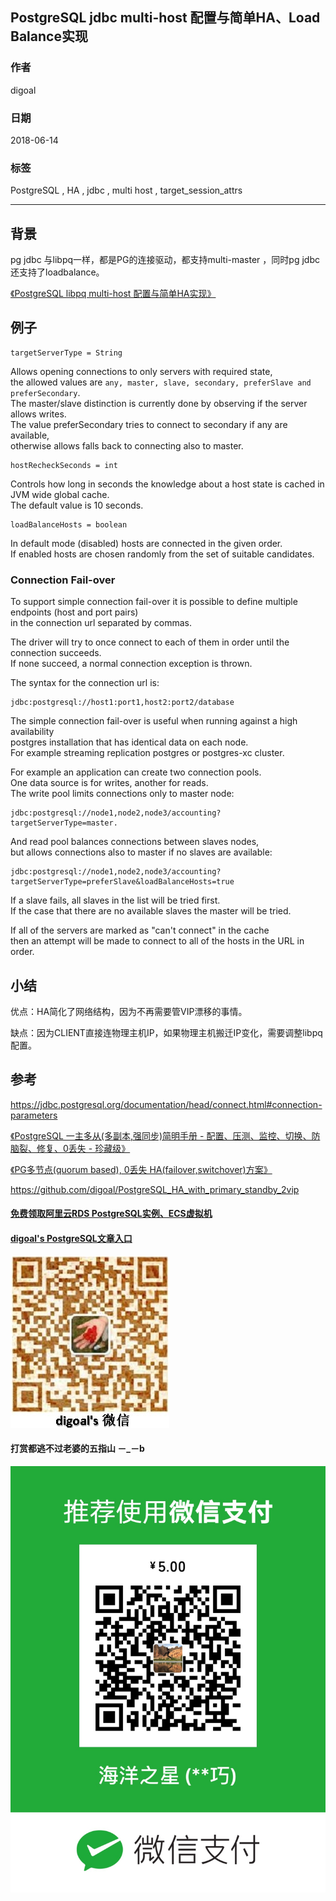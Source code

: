 ## PostgreSQL jdbc multi-host 配置与简单HA、Load Balance实现    
                                                               
### 作者                                                               
digoal                                                               
                                                               
### 日期                                                               
2018-06-14                                                             
                                                               
### 标签                                                               
PostgreSQL , HA , jdbc , multi host , target_session_attrs     
                                                               
----                                                               
                                                               
## 背景     
pg jdbc 与libpq一样，都是PG的连接驱动，都支持multi-master ，同时pg jdbc还支持了loadbalance。  
  
[《PostgreSQL libpq multi-host 配置与简单HA实现》](../201806/20180614_01.md)    
  
    
## 例子    
  
    
```  
targetServerType = String  
```  
  
Allows opening connections to only servers with required state,   
the allowed values are ```any, master, slave, secondary, preferSlave and preferSecondary```.   
The master/slave distinction is currently done by observing if the server allows writes.   
The value preferSecondary tries to connect to secondary if any are available,   
otherwise allows falls back to connecting also to master.  
  
```  
hostRecheckSeconds = int  
```  
  
Controls how long in seconds the knowledge about a host state is cached in JVM wide global cache.   
The default value is 10 seconds.  
  
```  
loadBalanceHosts = boolean  
```  
  
In default mode (disabled) hosts are connected in the given order.   
If enabled hosts are chosen randomly from the set of suitable candidates.  
  
  
  
### Connection Fail-over  
  
To support simple connection fail-over it is possible to define multiple endpoints (host and port pairs)   
in the connection url separated by commas.   
  
The driver will try to once connect to each of them in order until the connection succeeds.   
If none succeed, a normal connection exception is thrown.  
  
The syntax for the connection url is:  
  
```  
jdbc:postgresql://host1:port1,host2:port2/database  
```  
  
The simple connection fail-over is useful when running against a high availability   
postgres installation that has identical data on each node.   
For example streaming replication postgres or postgres-xc cluster.  
  
For example an application can create two connection pools.   
One data source is for writes, another for reads.   
The write pool limits connections only to master node:  
  
```  
jdbc:postgresql://node1,node2,node3/accounting?targetServerType=master.  
```  
  
And read pool balances connections between slaves nodes,   
but allows connections also to master if no slaves are available:  
  
```  
jdbc:postgresql://node1,node2,node3/accounting?targetServerType=preferSlave&loadBalanceHosts=true  
```  
  
If a slave fails, all slaves in the list will be tried first.  
If the case that there are no available slaves the master will be tried.   
  
If all of the servers are marked as "can't connect" in the cache   
then an attempt will be made to connect to all of the hosts in the URL in order.  
    
## 小结    
优点：HA简化了网络结构，因为不再需要管VIP漂移的事情。    
    
    
缺点：因为CLIENT直接连物理主机IP，如果物理主机搬迁IP变化，需要调整libpq配置。    
    
    
## 参考    
https://jdbc.postgresql.org/documentation/head/connect.html#connection-parameters  
    
[《PostgreSQL 一主多从(多副本,强同步)简明手册 - 配置、压测、监控、切换、防脑裂、修复、0丢失 - 珍藏级》](../201803/20180326_01.md)      
    
[《PG多节点(quorum based), 0丢失 HA(failover,switchover)方案》](../201706/20170612_02.md)      
    
https://github.com/digoal/PostgreSQL_HA_with_primary_standby_2vip    
      
  
  
  
  
  
  
  
  
  
  
  
  
  
#### [免费领取阿里云RDS PostgreSQL实例、ECS虚拟机](https://free.aliyun.com/ "57258f76c37864c6e6d23383d05714ea")
  
  
#### [digoal's PostgreSQL文章入口](https://github.com/digoal/blog/blob/master/README.md "22709685feb7cab07d30f30387f0a9ae")
  
  
![digoal's weixin](../pic/digoal_weixin.jpg "f7ad92eeba24523fd47a6e1a0e691b59")
  
  
  
  
  
  
#### 打赏都逃不过老婆的五指山 －_－b  
![wife's weixin ds](../pic/wife_weixin_ds.jpg "acd5cce1a143ef1d6931b1956457bc9f")
  
